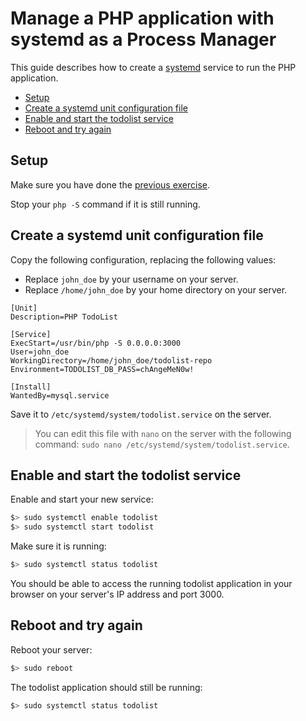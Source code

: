 # Manage a PHP application with systemd as a Process Manager

This guide describes how to create a [systemd][systemd] service to run the PHP application.

<!-- START doctoc generated TOC please keep comment here to allow auto update -->
<!-- DON'T EDIT THIS SECTION, INSTEAD RE-RUN doctoc TO UPDATE -->


- [Setup](#setup)
- [Create a systemd unit configuration file](#create-a-systemd-unit-configuration-file)
- [Enable and start the todolist service](#enable-and-start-the-todolist-service)
- [Reboot and try again](#reboot-and-try-again)

<!-- END doctoc generated TOC please keep comment here to allow auto update -->



## Setup

Make sure you have done the [previous exercise](config-through-environment.md).

Stop your `php -S` command if it is still running.



## Create a systemd unit configuration file

Copy the following configuration, replacing the following values:

* Replace `john_doe` by your username on your server.
* Replace `/home/john_doe` by your home directory on your server.

```
[Unit]
Description=PHP TodoList

[Service]
ExecStart=/usr/bin/php -S 0.0.0.0:3000
User=john_doe
WorkingDirectory=/home/john_doe/todolist-repo
Environment=TODOLIST_DB_PASS=chAngeMeN0w!

[Install]
WantedBy=mysql.service
```

Save it to `/etc/systemd/system/todolist.service` on the server.

> You can edit this file with `nano` on the server with the following command:
> `sudo nano /etc/systemd/system/todolist.service`.



## Enable and start the todolist service

Enable and start your new service:

```bash
$> sudo systemctl enable todolist
$> sudo systemctl start todolist
```

Make sure it is running:

```bash
$> sudo systemctl status todolist
```

You should be able to access the running todolist application in your browser on your server's IP address and port 3000.



## Reboot and try again

Reboot your server:

```bash
$> sudo reboot
```

The todolist application should still be running:

```bash
$> sudo systemctl status todolist
```



[systemd]: https://en.wikipedia.org/wiki/Systemd
